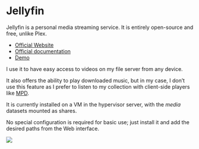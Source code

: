 # Jellyfin

Jellyfin is a personal media streaming service. It is entirely open-source and free, unlike Plex.

- [Official Website](https://jellyfin.org/)
- [Official documentation](https://jellyfin.org/docs/)
- [Demo](https://demo.jellyfin.org/stable/web/)

I use it to have easy access to videos on my file server from any device.

It also offers the ability to play downloaded music, but in my case, I don’t use this feature as I prefer to listen to my collection with client-side players like [MPD](https://www.musicpd.org/).

It is currently installed on a VM in the hypervisor server, with the *media* datasets mounted as shares.

No special configuration is required for basic use; just install it and add the desired paths from the Web interface.

![](../jelly.gif)
